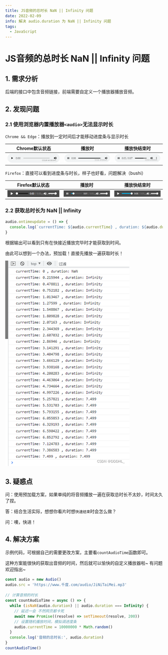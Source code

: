 ```yaml
---
title: JS音频的总时长 NaN || Infinity 问题
date: 2022-02-09
info: 解决 audio.duration 为 NaN || Infinity 问题
tags:
  - JavaScript
---
```


# JS音频的总时长 NaN || Infinity 问题

## 1. 需求分析

后端的接口中包含音频链接，前端需要自定义一个播放器播放音频。

## 2. 发现问题

### 2.1 使用浏览器内置播放器`<audio>`无法显示时长

`Chrome && Edge`：播放到一定时间后才能移动进度条与显示时长

|       Chrome默认状态       |           播放时           |        播放快结束时        |
| :------------------------: | :------------------------: | :------------------------: |
| ![1](../img/js-audio1.png) | ![1](../img/js-audio2.png) | ![1](../img/js-audio3.png) |

`Firefox`：直接可以看到进度条与时长，样子也好看，问题解决（bushi）

|      Firefox默认状态       |           播放时           |        播放快结束时        |
| :------------------------: | :------------------------: | :------------------------: |
| ![1](../img/js-audio4.png) | ![1](../img/js-audio5.png) | ![1](../img/js-audio6.png) |

>

### 2.2 获取总时长为 NaN || Infinity

```js
audio.ontimeupdate = () => {
  console.log(`currentTime: ${audio.currentTime} , duration: ${audio.duration}`)
}
```

根据输出可以看到只有在快接近播放完毕时才能获取到时间。

由此可以想到一个办法，预加载！直接先播放一遍获取时长！

![1](../img/js-audio7.png)

>

## 3. 疑惑点

问：使用预加载方案，如果单纯的将音频播放一遍在获取总时长不太妙，时间太久了捏。

答：结合生活实际，想想你看片时想`快速结束`时会怎么做？

问：噢，快进！

>

## 4. 解决方案

示例代码，可根据自己的需要更改方案，主要看`countAudioTime`函数即可。

这种方案能很快的获取出音频的时间，然后就可以愉快的自定义播放器啦~ 有问题欢迎指出~

```js
const audio = new Audio()
audio.src = 'https://www.千度.com/audio/JiNiTaiMei.mp3'

// 计算音频的时长
const countAudioTime = async () => {
  while (isNaN(audio.duration) || audio.duration === Infinity) {
    // 延迟一会 不然网页都卡死
    await new Promise((resolve) => setTimeout(resolve, 200))
    // 设置随机播放时间，模拟调进度条
    audio.currentTime = 10000000 * Math.random()
  }
  console.log('音频的总时长:', audio.duration)
}
countAudioTime()
```
